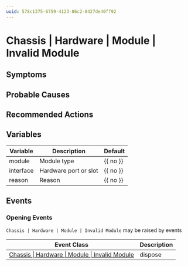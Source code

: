 ```yaml
---
uuid: 578c1375-6759-4123-86c2-8427de40ff92
---
```

# Chassis | Hardware | Module | Invalid Module

## Symptoms

## Probable Causes

## Recommended Actions

## Variables

| Variable  | Description           | Default  |
| --------- | --------------------- | -------- |
| module    | Module type           | {{ no }} |
| interface | Hardware port or slot | {{ no }} |
| reason    | Reason                | {{ no }} |

## Events

### Opening Events
`Chassis | Hardware | Module | Invalid Module` may be raised by events

| Event Class                                                                                                                | Description |
| -------------------------------------------------------------------------------------------------------------------------- | ----------- |
| [Chassis \| Hardware \| Module \| Invalid Module](../../event-classes-reference/chassis/hardware/module/invalid-module.md) | dispose     |
